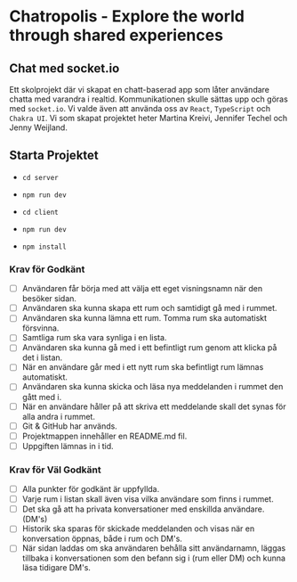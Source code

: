 # Chatropolis - Explore the world through shared experiences

## Chat med socket.io

Ett skolprojekt där vi skapat en chatt-baserad app som låter användare chatta med varandra i realtid. Kommunikationen skulle sättas upp och göras med `socket.io`. Vi valde även att använda oss av `React`, `TypeScript` och `Chakra UI`.
Vi som skapat projektet heter Martina Kreivi, Jennifer Techel och Jenny Weijland.

## Starta Projektet

- `cd server`
- `npm run dev`

- `cd client`
- `npm run dev`
- `npm install`

### Krav för Godkänt

- [ ] Användaren får börja med att välja ett eget visningsnamn när den besöker sidan.
- [ ] Användaren ska kunna skapa ett rum och samtidigt gå med i rummet.
- [ ] Användaren ska kunna lämna ett rum. Tomma rum ska automatiskt försvinna.
- [ ] Samtliga rum ska vara synliga i en lista.
- [ ] Användaren ska kunna gå med i ett befintligt rum genom att klicka på det i listan.
- [ ] När en användare går med i ett nytt rum ska befintligt rum lämnas automatiskt.
- [ ] Användaren ska kunna skicka och läsa nya meddelanden i rummet den gått med i.
- [ ] När en användare håller på att skriva ett meddelande skall det synas för alla andra i rummet.
- [ ] Git & GitHub har används.
- [ ] Projektmappen innehåller en README.md fil.
- [ ] Uppgiften lämnas in i tid.

### Krav för Väl Godkänt

- [ ] Alla punkter för godkänt är uppfyllda.
- [ ] Varje rum i listan skall även visa vilka användare som finns i rummet.
- [ ] Det ska gå att ha privata konversationer med enskillda användare. (DM's)
- [ ] Historik ska sparas för skickade meddelanden och visas när en konversation öppnas, både i rum och DM's.
- [ ] När sidan laddas om ska användaren behålla sitt användarnamn, läggas tillbaka i konversationen som den befann sig i (rum eller DM) och kunna läsa tidigare DM's.
